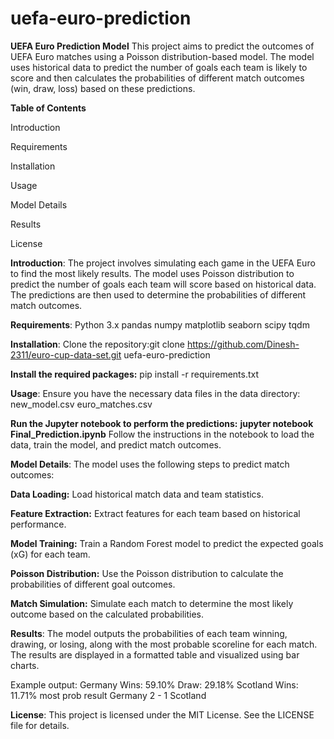 # uefa-euro-prediction

**UEFA Euro Prediction Model**
This project aims to predict the outcomes of UEFA Euro matches using a Poisson distribution-based model. The model uses historical data to predict the number of goals each team is likely to score and then calculates the probabilities of different match outcomes (win, draw, loss) based on these predictions.

**Table of Contents**

Introduction

Requirements

Installation

Usage

Model Details

Results

License

**Introduction**:
The project involves simulating each game in the UEFA Euro to find the most likely results. The model uses Poisson distribution to predict the number of goals each team will score based on historical data. The predictions are then used to determine the probabilities of different match outcomes.

**Requirements**:
Python 3.x
pandas
numpy
matplotlib
seaborn
scipy
tqdm

**Installation**:
Clone the repository:git clone https://github.com/Dinesh-2311/euro-cup-data-set.git
 uefa-euro-prediction
 
**Install the required packages:** pip install -r requirements.txt

**Usage**: Ensure you have the necessary data files in the data directory:
new_model.csv
euro_matches.csv

**Run the Jupyter notebook to perform the predictions:**
**jupyter notebook Final_Prediction.ipynb**
Follow the instructions in the notebook to load the data, train the model, and predict match outcomes.

**Model Details**:
The model uses the following steps to predict match outcomes:

**Data Loading:** Load historical match data and team statistics.

**Feature Extraction:** Extract features for each team based on historical performance.

**Model Training:** Train a Random Forest model to predict the expected goals (xG) for each team.

**Poisson Distribution:** Use the Poisson distribution to calculate the probabilities of different goal outcomes.

**Match Simulation:** Simulate each match to determine the most likely outcome based on the calculated probabilities.

**Results**:
The model outputs the probabilities of each team winning, drawing, or losing, along with the most probable scoreline for each match. The results are displayed in a formatted table and visualized using bar charts.

Example output:
Germany Wins: 59.10%
Draw: 29.18%
Scotland Wins: 11.71%
most prob result Germany 2 - 1 Scotland

**License**:
This project is licensed under the MIT License. See the LICENSE file for details.

